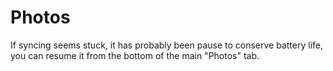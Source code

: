 # Photos

If syncing seems stuck, it has probably been pause to conserve battery life, you can resume it from the bottom of the main "Photos" tab.
